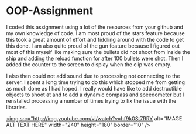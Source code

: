 # OOP-Assignment
I coded this assignment using a lot of the resources from your github and my own knowledge of code. I am most proud of the stars feature because this took a great amount of effort and fiddling around with the code to get this done. I am also quite proud of the gun feature because I figured out most of this myself like making sure the bullets did not shoot from inside the ship and adding the reload function for after 100 bullets were shot. Then I added the counter to the screen to display when the clip was empty.

I also then could not add sound due to processing not connecting to the server. I spent a long time trying to do this which stopped me from getting as much done as I had hoped. I really would have like to add destructible objects to shoot at and to add a dynamic compass and speedometer but I renstalled processing a number of times trying to fix the issue with the libraries.



<a href="http://www.youtube.com/watch?feature=player_embedded&v=YOUTUBE_VIDEO_ID_HERE
" target="_blank"><img src="http://img.youtube.com/vi/watch?v=hf9k0St7RRY 
alt="IMAGE ALT TEXT HERE" width="240" height="180" border="10" /></a>
